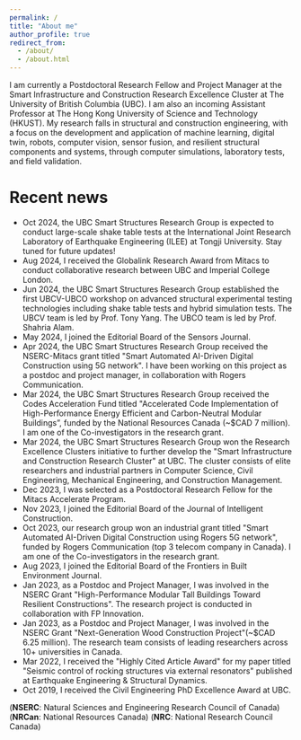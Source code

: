 ```yaml
---
permalink: /
title: "About me"
author_profile: true
redirect_from: 
  - /about/
  - /about.html
---
```


I am currently a Postdoctoral Research Fellow and Project Manager at the Smart Infrastructure and Construction Research Excellence Cluster at The University of  British Columbia (UBC). I am also an incoming Assistant Professor at The Hong Kong University of Science and Technology (HKUST). My research falls in structural and construction engineering, with a focus on the development and application of machine learning, digital twin, robots, computer vision, sensor fusion, and resilient structural components and systems, through computer simulations, laboratory tests, and field validation.

<!---Comment go here. This is the front page of a website that is powered by the [Academic Pages template](https://github.com/academicpages/academicpages.github.io) and hosted on GitHub pages. [GitHub pages](https://pages.github.com) is a free service in which websites are built and hosted from code and data stored in a GitHub repository, automatically updating when a new commit is made to the respository. This template was forked from the [Minimal Mistakes Jekyll Theme](https://mmistakes.github.io/minimal-mistakes/) created by Michael Rose, and then extended to support the kinds of content that academics have: publications, talks, teaching, a portfolio, blog posts, and a dynamically-generated CV. You can fork [this repository](https://github.com/academicpages/academicpages.github.io) right now, modify the configuration and markdown files, add your own PDFs and other content, and have your own site for free, with no ads! An older version of this template powers my own personal website at [stuartgeiger.com](http://stuartgeiger.com), which uses [this Github repository](https://github.com/staeiou/staeiou.github.io).-->


Recent news
======
* Oct 2024, the UBC Smart Structures Research Group is expected to conduct large-scale shake table tests at the International Joint Research Laboratory of Earthquake Engineering (ILEE) at Tongji University. Stay tuned for future updates!
* Aug 2024, I received the Globalink Research Award from Mitacs to conduct collaborative research between UBC and Imperial College London.
* Jun 2024, the UBC Smart Structures Research Group established the first UBCV-UBCO workshop on advanced structural experimental testing technologies including shake table tests and hybrid simulation tests. The UBCV team is led by Prof. Tony Yang. The UBCO team is led by Prof. Shahria Alam.
* May 2024, I joined the Editorial Board of the Sensors Journal.
* Apr 2024, the UBC Smart Structures Research Group received the NSERC-Mitacs grant titled "Smart Automated AI-Driven Digital Construction using 5G network". I have been working on this project as a postdoc and project manager, in collaboration with Rogers Communication.
* Mar 2024, the UBC Smart Structures Research Group received the Codes Acceleration Fund titled "Accelerated Code Implementation of High-Performance Energy Efficient and Carbon-Neutral Modular Buildings”, funded by the National Resources Canada (~$CAD 7 million). I am one of the Co-investigators in the research grant.
* Mar 2024, the UBC Smart Structures Research Group won the Research Excellence Clusters initiative to further develop the "Smart Infrastructure and Construction Research Cluster" at UBC. The cluster consists of elite researchers and industrial partners in Computer Science, Civil Engineering, Mechanical Engineering, and Construction Management.
* Dec 2023, I was selected as a Postdoctoral Research Fellow for the Mitacs Accelerate Program.
* Nov 2023, I joined the Editorial Board of the Journal of Intelligent Construction.
* Oct 2023, our research group won an industrial grant titled "Smart Automated AI-Driven Digital Construction using Rogers 5G network", funded by Rogers Communication (top 3 telecom company in Canada). I am one of the Co-investigators in the research grant.
* Aug 2023, I joined the Editorial Board of the Frontiers in Built Environment Journal.
* Jan 2023, as a Postdoc and Project Manager, I was involved in the NSERC Grant "High-Performance Modular Tall Buildings Toward Resilient Constructions". The research project is conducted in collaboration with FP Innovation.
* Jan 2023, as a Postdoc and Project Manager, I was involved in the NSERC Grant "Next-Generation Wood Construction Project"(~$CAD 6.25 million). The research team consists of leading researchers across 10+ universities in Canada.
* Mar 2022, I received the "Highly Cited Article Award" for my paper titled "Seismic control of rocking structures via external resonators" published at Earthquake Engineering & Structural Dynamics.
* Oct 2019, I received the Civil Engineering PhD Excellence Award at UBC.

(__NSERC__: Natural Sciences and Engineering Research Council of Canada)
(__NRCan__: National Resources Canada)
(__NRC__: National Research Council Canada)




